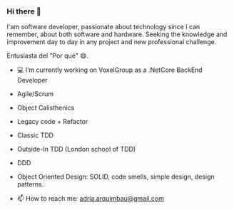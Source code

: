 ### Hi there 👋

I'am software developer, passionate about technology since I can remember, about both software and hardware. Seeking the knowledge and improvement day to day in any project and new professional challenge.

Entusiasta del "Por qué" 😄.

- 💻 I’m currently working on VoxelGroup as a .NetCore BackEnd Developer

- Agile/Scrum
- Object Calisthenics
- Legacy code + Refactor
- Classic TDD
- Outside-In TDD (London school of TDD)
- DDD
- Object Oriented Design: SOLID, code smells, simple design, design patterns.

- 📫 How to reach me: adria.arquimbau@gmail.com

<!--
**adria-arquimbau/adria-arquimbau** is a ✨ _special_ ✨ repository because its `README.md` (this file) appears on your GitHub profile.

Here are some ideas to get you started:


- 🌱 I’m currently learning ...
- 👯 I’m looking to collaborate on ...
- 🤔 I’m looking for help with ...
- 💬 Ask me about ...
- 📫 How to reach me: ...
- 😄 Pronouns: ...
- ⚡ Fun fact: ...
-->
